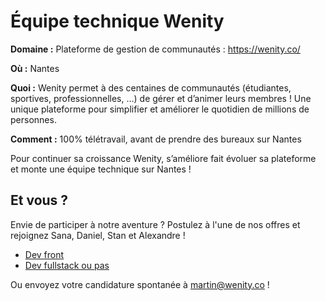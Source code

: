 # Équipe technique Wenity

**Domaine :**  Plateforme de gestion de communautés : https://wenity.co/

**Où :** Nantes

**Quoi :** Wenity permet à des centaines de communautés (étudiantes, sportives, professionnelles, …) de gérer et d’animer leurs membres ! Une unique plateforme pour simplifier et améliorer le quotidien de millions de personnes.

**Comment :** 100% télétravail, avant de prendre des bureaux sur Nantes

Pour continuer sa croissance Wenity, s’améliore fait évoluer sa plateforme et monte une équipe technique sur Nantes ! 

## Et vous ?

Envie de participer à notre aventure ? Postulez à l'une de nos offres et rejoignez Sana, Daniel, Stan et Alexandre !

* [Dev front](https://github.com/wenity-co/job/blob/main/DEV-FRONT.md)
* [Dev fullstack ou pas](https://github.com/wenity-co/job/blob/main/DEV-FULLSTACK-OU-PAS.md)

Ou envoyez votre candidature spontanée à martin@wenity.co !

